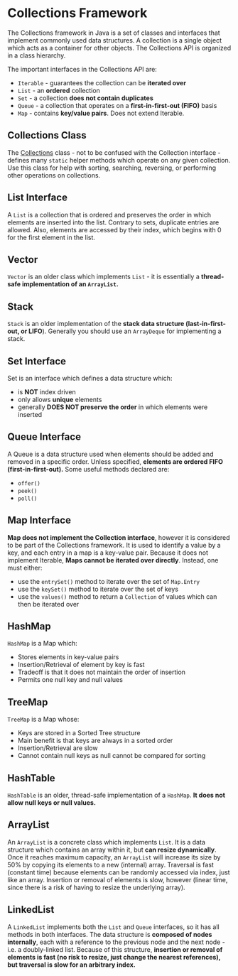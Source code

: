 # Collections Framework
The Collections framework in Java is a set of classes and interfaces that implement commonly used data structures. A collection is a single object which acts as a container for other objects. The Collections API is organized in a class hierarchy.

The important interfaces in the Collections API are:
- `Iterable` - guarantees the collection can be **iterated over**
- `List` - an **ordered** collection
- `Set` - a collection **does not contain duplicates**
- `Queue` - a collection that operates on a **first-in-first-out (FIFO)** basis
- `Map` - contains **key/value pairs**. Does not extend Iterable.

## Collections Class
The [Collections](https://docs.oracle.com/javase/8/docs/api/java/util/Collections.html) class - not to be confused with the Collection interface - defines many `static` helper methods which operate on any given collection. Use this class for help with sorting, searching, reversing, or performing other operations on collections.

## List Interface
A `List` is a collection that is ordered and preserves the order in which elements are inserted into the list. Contrary to sets, duplicate entries are allowed. Also, elements are accessed by their index, which begins with 0 for the first element in the list.

## Vector
`Vector` is an older class which implements `List` - it is essentially a **thread-safe implementation of an `ArrayList`.**

## Stack
`Stack` is an older implementation of the **stack data structure (last-in-first-out, or LIFO**). Generally you should use an `ArrayDeque` for implementing a stack.

## Set Interface
Set is an interface which defines a data structure which:
- is **NOT** index driven
- only allows **unique** elements
- generally **DOES NOT preserve the order** in which elements were inserted

## Queue Interface
A Queue is a data structure used when elements should be added and removed in a specific order. Unless specified, **elements are ordered FIFO (first-in-first-out).** Some useful methods declared are:
- `offer()`
- `peek()`
- `poll()`

## Map Interface
**Map does not implement the Collection interface**, however it is considered to be part of the Collections framework. It is used to identify a value by a key, and each entry in a map is a key-value pair. Because it does not implement Iterable, **Maps cannot be iterated over directly**. Instead, one must either:
- use the `entrySet()` method to iterate over the set of `Map.Entry`
- use the `keySet()` method to iterate over the set of keys
- use the `values()` method to return a `Collection` of values which can then be iterated over

## HashMap
`HashMap` is a Map which:
- Stores elements in key-value pairs
- Insertion/Retrieval of element by key is fast
- Tradeoff is that it does not maintain the order of insertion
- Permits one null key and null values

## TreeMap
`TreeMap` is a Map whose:
- Keys are stored in a Sorted Tree structure
- Main benefit is that keys are always in a sorted order
- Insertion/Retrieval are slow
- Cannot contain null keys as null cannot be compared for sorting

## HashTable
`HashTable` is an older, thread-safe implementation of a `HashMap`. **It does not allow null keys or null values.**

## ArrayList
An `ArrayList` is a concrete class which implements `List`. It is a data structure which contains an array within it, but **can resize dynamically**. Once it reaches maximum capacity, an `ArrayList` will increase its size by 50% by copying its elements to a new (internal) array. Traversal is fast (constant time) because elements can be randomly accessed via index, just like an array. Insertion or removal of elements is slow, however (linear time, since there is a risk of having to resize the underlying array).

## LinkedList
A `LinkedList` implements both the `List` and `Queue` interfaces, so it has all methods in both interfaces. The data structure is **composed of nodes internally**, each with a reference to the previous node and the next node - i.e. a doubly-linked list. Because of this structure, **insertion or removal of elements is fast (no risk to resize, just change the nearest references), but traversal is slow for an arbitrary index.**